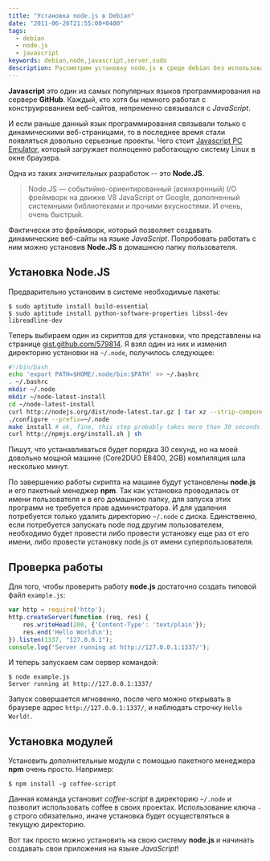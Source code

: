 ```yaml
---
title: "Установка node.js в Debian"
date: "2011-06-26T21:55:00+0400"
tags:
  - debian
  - node.js
  - javascript
keywords: debian,node,javascript,server,sudo
description: Рассмотрим установку node.js в среде debian без использования sudo.
---
```

**Javascript** это один из самых популярных языков программирования на сервере **GitHub**. Каждый, кто хотя бы немного работал с конструированием веб-сайтов, непременно связывался с *JavaScript*.

И если раньше данный язык программирования связывали только с динамическими веб-страницами, то в последнее время стали появляться довольно серьезные проекты. Чего стоит [Javascript PC Emulator][1], который загружает полноценно работающую систему Linux в окне браузера.

Одна из таких *значительных* разработок -- это **Node.JS**.

> Node.JS — событийно-ориентированный (асинхронный) I/O фреймворк на движке V8 JavaScript от Google, дополненный системными библиотеками и прочими вкусностями. И очень, очень быстрый.

Фактически это фреймворк, который позволяет создавать динамические веб-сайты на языке *JavaScript*. Попробовать работать с ним можно установив **Node.JS** в домашнюю папку пользователя.

## Установка Node.JS

Предварительно установим в системе необходимые пакеты:

```shell
$ sudo aptitude install build-essential
$ sudo aptitude install python-software-properties libssl-dev libreadline-dev
```

Теперь выбираем один из скриптов для установки, что представлены на странице [gist.github.com/579814][2]. Я взял один из них и изменил директорию установки на `~/.node`, получилось следующее:

```bash
#!/bin/bash
echo 'export PATH=$HOME/.node/bin:$PATH' >> ~/.bashrc
. ~/.bashrc
mkdir ~/.node
mkdir ~/node-latest-install
cd ~/node-latest-install
curl http://nodejs.org/dist/node-latest.tar.gz | tar xz --strip-components=1
./configure --prefix=~/.node
make install # ok, fine, this step probably takes more than 30 seconds...
curl http://npmjs.org/install.sh | sh
```

Пишут, что устанавливаться будет порядка 30 секунд, но на моей довольно мощной машине (Core2DUO E8400, 2GB) компиляция шла несколько минут.

По завершению работы скрипта на машине будут установлены **node.js** и его пакетный менеджер **npm**. Так как установка проводилась от имени пользователя и в его домашнюю папку, для запуска этих программ не требуется прав администратора. И для удаления потребуется только удалить директорию `~/.node` с диска. Единственно, если потребуется запускать node под другим пользователем, необходимо будет провести либо провести установку еще раз от его имени, либо провести установку node.js от имени суперпользователя.

## Проверка работы

Для того, чтобы проверить работу **node.js** достаточно создать типовой файл `example.js`:

```js
var http = require('http');
http.createServer(function (req, res) {
    res.writeHead(200, {'Content-Type': 'text/plain'});
    res.end('Hello World\n');
}).listen(1337, "127.0.0.1");
console.log('Server running at http://127.0.0.1:1337/');
```

И теперь запускаем сам сервер командой:

```shell
$ node example.js
Server running at http://127.0.0.1:1337/
```

Запуск совершается мгновенно, после чего можно открывать в браузере адрес `http://127.0.0.1:1337/`, и наблюдать строчку `Hello World!`.

## Установка модулей

Установить дополнительные модули с помощью пакетного менеджера **npm** очень просто. Например:

```shell
$ npm install -g coffee-script
```

Данная команда установит *coffee-script* в директорию `~/.node` и позволит использовать coffee в своих проектах. Использование ключа `-g` строго обязательно, иначе установка будет осуществляться в текущую директорию.

Вот так просто можно установить на свою систему **node.js** и начинать создавать свои приложения на языке *JavaScript*!

[1]: http://bellard.org/jslinux/ "Javascript PC Emulator"
[2]: https://gist.github.com/579814 "Scripts for install node.js"
